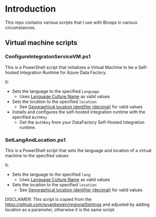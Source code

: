 # Introduction

This repo contains various scripts that I use with Biceps in various circumstances.

## Virtual machine scripts

### ConfigureIntegratonServiceVM.ps1

This is a PowerShell script that initializes a Virtual Machine to be a Self-hosted Integration Runtime for Azure Data Factory.

It:
- Sets the language to the specified ```Language```
  - Uses [Language Culture Name](https://docs.microsoft.com/en-us/previous-versions/commerce-server/ee797784(v=cs.20)?redirectedfrom=MSDN) as valid values
- Sets the location to the specified ```location```
  - See [Geographical location identifier (decimal)](https://docs.microsoft.com/en-au/windows/win32/intl/table-of-geographical-locations) for valid values
- Installs and configures the self-hosted integration runtime with the specified ```AuthKey```
  - Get the ```AuthKey``` from your DataFactory Self-Hosted integration runtime.

### SetLangAndLocation.ps1

This is a PowerShell script that sets the language and location of a virtual machine to the specified values

It:
- Sets the language to the specified ```lang```
  - Uses [Language Culture Name](https://docs.microsoft.com/en-us/previous-versions/commerce-server/ee797784(v=cs.20)?redirectedfrom=MSDN) as valid values
- Sets the location to the specified ```location```
  - See [Geographical location identifier (decimal)](https://docs.microsoft.com/en-au/windows/win32/intl/table-of-geographical-locations) for valid values

DISCLAIMER: This script is copied from the https://github.com/wvanbesien/regionalSettings and adjusted by adding location as a parameter, otherwise it is
the same script.